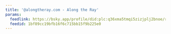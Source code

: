 ```yaml
---
title: '@alongtheray.com - Along the Ray'
params:
  feedlink: https://bsky.app/profile/did:plc:q36xma5tmqi5zizjplj2bnoe/rss
  feedid: 1bf89cc19bfb16f6c715bb15f9b225e0
---
```

